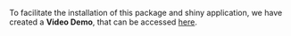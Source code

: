 To facilitate the installation of this package and shiny application, we have created a **Video Demo**, that can be accessed [here](https://www.dropbox.com/s/von8vny8t6zfkus/BodyMapR%20Video%20Demo.mov?dl=0).

